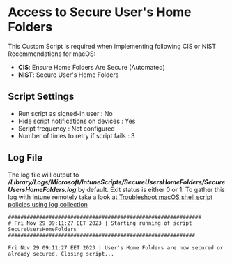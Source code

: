 # Access to Secure User's Home Folders
This Custom Script is required when implementing following CIS or NIST Recommendations for macOS: 
- **CIS**: Ensure Home Folders Are Secure (Automated)
- **NIST**: Secure User's Home Folders

## Script Settings

- Run script as signed-in user : No
- Hide script notifications on devices : Yes
- Script frequency : Not configured
- Number of times to retry if script fails : 3

## Log File

The log file will output to ***/Library/Logs/Microsoft/IntuneScripts/SecureUsersHomeFolders/SecureUsersHomeFolders.log*** by default. Exit status is either 0 or 1. To gather this log with Intune remotely take a look at  [Troubleshoot macOS shell script policies using log collection](https://docs.microsoft.com/en-us/mem/intune/apps/macos-shell-scripts#troubleshoot-macos-shell-script-policies-using-log-collection)

```
##############################################################
# Fri Nov 29 09:11:27 EET 2023 | Starting running of script SecureUsersHomeFolders
############################################################

Fri Nov 29 09:11:27 EET 2023 | User's Home Folders are now secured or already secured. Closing script...
```
